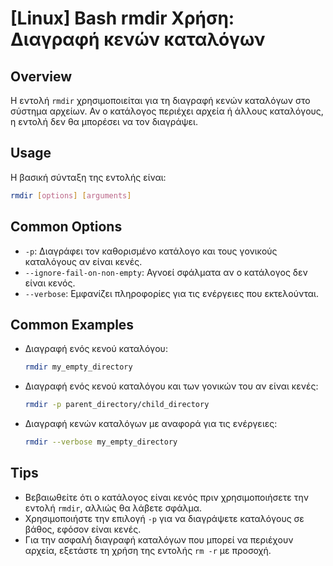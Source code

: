 # [Linux] Bash rmdir Χρήση: Διαγραφή κενών καταλόγων

## Overview
Η εντολή `rmdir` χρησιμοποιείται για τη διαγραφή κενών καταλόγων στο σύστημα αρχείων. Αν ο κατάλογος περιέχει αρχεία ή άλλους καταλόγους, η εντολή δεν θα μπορέσει να τον διαγράψει.

## Usage
Η βασική σύνταξη της εντολής είναι:

```bash
rmdir [options] [arguments]
```

## Common Options
- `-p`: Διαγράφει τον καθορισμένο κατάλογο και τους γονικούς καταλόγους αν είναι κενές.
- `--ignore-fail-on-non-empty`: Αγνοεί σφάλματα αν ο κατάλογος δεν είναι κενός.
- `--verbose`: Εμφανίζει πληροφορίες για τις ενέργειες που εκτελούνται.

## Common Examples
- Διαγραφή ενός κενού καταλόγου:
  ```bash
  rmdir my_empty_directory
  ```

- Διαγραφή ενός κενού καταλόγου και των γονικών του αν είναι κενές:
  ```bash
  rmdir -p parent_directory/child_directory
  ```

- Διαγραφή κενών καταλόγων με αναφορά για τις ενέργειες:
  ```bash
  rmdir --verbose my_empty_directory
  ```

## Tips
- Βεβαιωθείτε ότι ο κατάλογος είναι κενός πριν χρησιμοποιήσετε την εντολή `rmdir`, αλλιώς θα λάβετε σφάλμα.
- Χρησιμοποιήστε την επιλογή `-p` για να διαγράψετε καταλόγους σε βάθος, εφόσον είναι κενές.
- Για την ασφαλή διαγραφή καταλόγων που μπορεί να περιέχουν αρχεία, εξετάστε τη χρήση της εντολής `rm -r` με προσοχή.